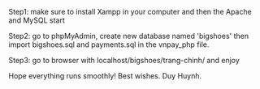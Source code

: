 Step1: make sure to install Xampp in your computer and then the Apache and MySQL start <br />

Step2: go to phpMyAdmin, create new database named 'bigshoes' then import bigshoes.sql and payments.sql in the vnpay_php file. <br />

Step3: go to browser with localhost/bigshoes/trang-chinh/ and enjoy  <br />

Hope everything runs smoothly! Best wishes. Duy Huynh. 
